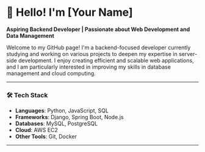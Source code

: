 # 👋 Hello! I'm [Your Name]

**Aspiring Backend Developer | Passionate about Web Development and Data Management**

Welcome to my GitHub page! I'm a backend-focused developer currently studying and working on various projects to deepen my expertise in server-side development. I enjoy creating efficient and scalable web applications, and I am particularly interested in improving my skills in database management and cloud computing.

---

### 🛠️ Tech Stack
- **Languages**: Python, JavaScript, SQL
- **Frameworks**: Django, Spring Boot, Node.js
- **Databases**: MySQL, PostgreSQL
- **Cloud**: AWS EC2
- **Other Tools**: Git, Docker

---
